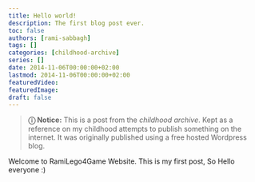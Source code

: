 ```yaml
---
title: Hello world!
description: The first blog post ever.
toc: false
authors: [rami-sabbagh]
tags: []
categories: [childhood-archive]
series: []
date: 2014-11-06T00:00:00+02:00
lastmod: 2014-11-06T00:00:00+02:00
featuredVideo:
featuredImage:
draft: false
---
```


> **ⓘ Notice:** This is a post from the _childhood archive_. Kept as a reference on my childhood attempts to publish something on the internet. It was originally published using a free hosted Wordpress blog.

Welcome to RamiLego4Game Website. This is my first post, So Hello everyone :)
